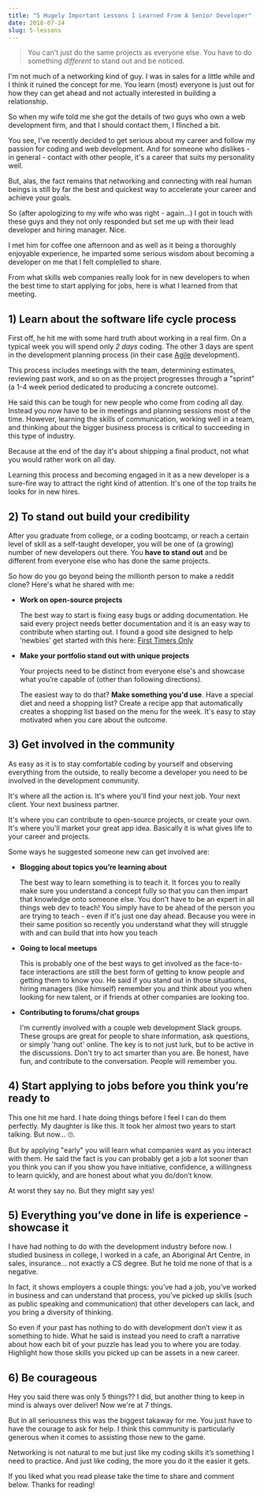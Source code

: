 ```yaml
---
title: "5 Hugely Important Lessons I Learned From A Senior Developer"
date: 2018-07-24
slug: 5-lessons
---
```


> You can't just do the same projects as everyone else. You have to do something _different_ to stand out and be noticed.

I'm not much of a networking kind of guy. I was in sales for a little while and I think it ruined the concept for me. You learn (most) everyone is just out for how they can get ahead and not actually interested in building a relationship.

So when my wife told me she got the details of two guys who own a web development firm, and that I should contact them, I flinched a bit.

You see, I've recently decided to get serious about my career and follow my passion for coding and web development. And for someone who dislikes - in general - contact with other people, it's a career that suits my personality well.

But, alas, the fact remains that networking and connecting with real human beings is still by far the best and quickest way to accelerate your career and achieve your goals.

So (after apologizing to my wife who was right - again...) I got in touch with these guys and they not only responded but set me up with their lead developer and hiring manager. Nice.

I met him for coffee one afternoon and as well as it being a thoroughly enjoyable experience, he imparted some serious wisdom about becoming a developer on me that I felt complelled to share.

From what skills web companies really look for in new developers to when the best time to start applying for jobs, here is what I learned from that meeting.

## 1) Learn about the software life cycle process

First off, he hit me with some hard truth about working in a real firm. On a typical week you will spend only _2 days_ coding. The other 3 days are spent in the development planning process (in their case [Agile](https://en.wikipedia.org/wiki/Agile_software_development) development).

This process includes meetings with the team, determining estimates, reviewing past work, and so on as the project progresses through a "sprint" (a 1-4 week period dedicated to producing a concrete outcome).

He said this can be tough for new people who come from coding all day. Instead you now have to be in meetings and planning sessions most of the time. However, learning the skills of communication, working well in a team, and thinking about the bigger business process is critical to succeeding in this type of industry.

Because at the end of the day it's about shipping a final product, not what you would rather work on all day.

Learning this process and becoming engaged in it as a new developer is a sure-fire way to attract the right kind of attention. It's one of the top traits he looks for in new hires.

## 2) To stand out build your credibility

After you graduate from college, or a coding bootcamp, or reach a certain level of skill as a self-taught developer, you will be one of (a growing) number of new developers out there. You **have to stand out** and be different from everyone else who has done the same projects.

So how do you go beyond being the millionth person to make a reddit clone? Here's what he shared with me:

- **Work on open-source projects**

  The best way to start is fixing easy bugs or adding documentation. He said every project needs better documentation and it is an easy way to contribute when starting out. I found a good site designed to help ‘newbies’ get started with this here: [First Timers Only](https://www.firsttimersonly.com/)

- **Make your portfolio stand out with unique projects**

  Your projects need to be distinct from everyone else's and showcase what you’re capable of (other than following directions).

  The easiest way to do that? **Make something you'd use**. Have a special diet and need a shopping list? Create a recipe app that automatically creates a shopping list based on the menu for the week. It's easy to stay motivated when you care about the outcome.

## 3) Get involved in the community

As easy as it is to stay comfortable coding by yourself and observing everything from the outside, to really become a developer you need to be involved in the development community.

It's where all the action is. It's where you'll find your next job. Your next client. Your next business partner.

It's where you can contribute to open-source projects, or create your own. It's where you'll market your great app idea. Basically it is what gives life to your career and projects.

Some ways he suggested someone new can get involved are:

- **Blogging about topics you’re learning about**

  The best way to learn something is to teach it. It forces you to really make sure you understand a concept fully so that you can then impart that knowledge onto someone else. You don't have to be an expert in all things web dev to teach! You simply have to be ahead of the person you are trying to teach - even if it's just one day ahead. Because you were in their same position so recently you understand what they will struggle with and can build that into how you teach

- **Going to local meetups**

  This is probably one of the best ways to get involved as the face-to-face interactions are still the best form of getting to know people and getting them to know you. He said if you stand out in those situations, hiring managers (like himself) remember you and think about you when looking for new talent, or if friends at other companies are looking too.

- **Contributing to forums/chat groups**

  I'm currently involved with a couple web development Slack groups. These groups are great for people to share information, ask questions, or simply 'hang out' online. The key is to not just lurk, but to be active in the discussions. Don't try to act smarter than you are. Be honest, have fun, and contribute to the conversation. People will remember you.

## 4) Start applying to jobs before you think you’re ready to

This one hit me hard. I hate doing things before I feel I can do them perfectly. My daughter is like this. It took her almost two years to start talking. But now... 🙄.

But by applying "early" you will learn what companies want as you interact with them. He said the fact is you can probably get a job a lot sooner than you think you can if you show you have initiative, confidence, a willingness to learn quickly, and are honest about what you do/don’t know.

At worst they say no. But they might say yes!

## 5) Everything you’ve done in life is experience - showcase it

I have had nothing to do with the development industry before now. I studied business in college, I worked in a cafe, an Aboriginal Art Centre, in sales, insurance… not exactly a CS degree. But he told me none of that is a negative.

In fact, it shows employers a couple things: you’ve had a job, you’ve worked in business and can understand that process, you’ve picked up skills (such as public speaking and communication) that other developers can lack, and you bring a diversity of thinking.

So even if your past has nothing to do with development don’t view it as something to hide. What he said is instead you need to craft a narrative about how each bit of your puzzle has lead you to where you are today. Highlight how those skills you picked up can be assets in a new career.

## 6) Be courageous

Hey you said there was only 5 things?? I did, but another thing to keep in mind is always over deliver! Now we're at 7 things.

But in all seriousness this was the biggest takaway for me. You just have to have the courage to ask for help. I think this community is particularly generous when it comes to assisting those new to the game.

Networking is not natural to me but just like my coding skills it’s something I need to practice. And just like coding, the more you do it the easier it gets.

If you liked what you read please take the time to share and comment below. Thanks for reading!
